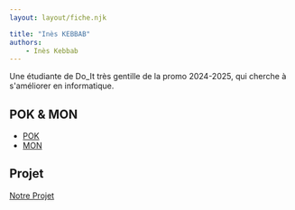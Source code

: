```yaml
---
layout: layout/fiche.njk

title: "Inès KEBBAB"
authors:
    - Inès Kebbab
---
```


Une étudiante de Do_It très gentille de la promo 2024-2025, qui cherche à s'améliorer en informatique.

## POK & MON

- [POK](./pok)
- [MON](./mon)

## Projet

[Notre Projet](../../../projets/2024-2025\Audioguide_Ameliore)